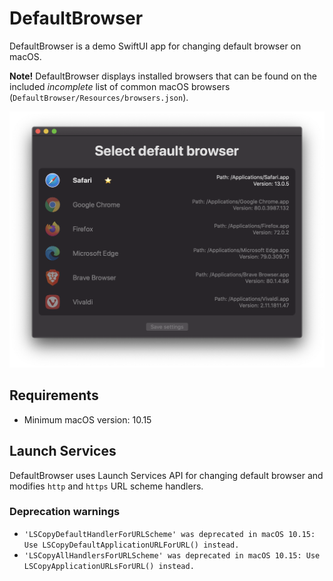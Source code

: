 # DefaultBrowser

DefaultBrowser is a demo SwiftUI app for changing default browser on macOS.

**Note!** DefaultBrowser displays installed browsers that can be found on the included _incomplete_ list of common macOS browsers (`DefaultBrowser/Resources/browsers.json`).

![App](screenshots/app.png)

## Requirements

- Minimum macOS version: 10.15

## Launch Services

DefaultBrowser uses Launch Services API for changing default browser and modifies `http` and `https` URL scheme handlers.

### Deprecation warnings

 - `'LSCopyDefaultHandlerForURLScheme' was deprecated in macOS 10.15: Use LSCopyDefaultApplicationURLForURL() instead.`
 - `'LSCopyAllHandlersForURLScheme' was deprecated in macOS 10.15: Use LSCopyApplicationURLsForURL() instead.`